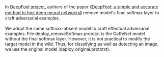 In [DeepFool project](https://github.com/LTS4/deepfool), authors of the paper [《DeepFool: a simple and accurate method to fool deep neural networks》](http://www.cv-foundation.org/openaccess/content_cvpr_2016/papers/Moosavi-Dezfooli_DeepFool_A_Simple_CVPR_2016_paper.pdf) remove model's final softmax layer to craft adversarial examples.<br> 
<br> We adopt the same softmax-absent model to craft effectual adversarial examples. File deploy_removeSoftmax.prototxt is the CaffeNet model without the final softmax layer. However, it is not practical to modify the target model in the wild. Thus, for classifying as well as detecting an image, we use the original model (deploy_original.prototxt).
